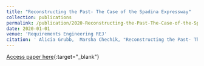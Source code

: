 ```yaml
---
title: "Reconstructing the Past- The Case of the Spadina Expressway"
collection: publications
permalink: /publication/2020-Reconstructing-the-Past-The-Case-of-the-Spadina-Expressway
date: 2020-01-01
venue: 'Requirements Engineering REJ'
citation: ' Alicia Grubb,  Marsha Chechik, "Reconstructing the Past- The Case of the Spadina Expressway." Requirements Engineering REJ, 2020.'
---
```

[Access paper here](https://doi.org/10.1007/s00766-019-00321-0){:target="_blank"}
